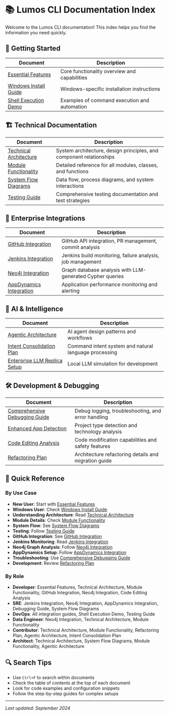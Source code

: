# 📚 Lumos CLI Documentation Index

Welcome to the Lumos CLI documentation! This index helps you find the information you need quickly.

## 🚀 Getting Started

| Document | Description |
|----------|-------------|
| [Essential Features](ESSENTIAL_FEATURES.md) | Core functionality overview and capabilities |
| [Windows Install Guide](WINDOWS_INSTALL_GUIDE.md) | Windows-specific installation instructions |
| [Shell Execution Demo](SHELL_EXECUTION_DEMO.md) | Examples of command execution and automation |

## 🏗️ Technical Documentation

| Document | Description |
|----------|-------------|
| [Technical Architecture](TECHNICAL_ARCHITECTURE.md) | System architecture, design principles, and component relationships |
| [Module Functionality](MODULE_FUNCTIONALITY.md) | Detailed reference for all modules, classes, and functions |
| [System Flow Diagrams](SYSTEM_FLOW_DIAGRAMS.md) | Data flow, process diagrams, and system interactions |
| [Testing Guide](TESTING_GUIDE.md) | Comprehensive testing documentation and test strategies |

## 🔧 Enterprise Integrations

| Document | Description |
|----------|-------------|
| [GitHub Integration](GITHUB_INTEGRATION.md) | GitHub API integration, PR management, commit analysis |
| [Jenkins Integration](JENKINS_INTEGRATION.md) | Jenkins build monitoring, failure analysis, job management |
| [Neo4j Integration](NEO4J_INTEGRATION.md) | Graph database analysis with LLM-generated Cypher queries |
| [AppDynamics Integration](APPDYNAMICS_TEST_README.md) | Application performance monitoring and alerting |

## 🧠 AI & Intelligence

| Document | Description |
|----------|-------------|
| [Agentic Architecture](AGENTIC_ARCHITECTURE.md) | AI agent design patterns and workflows |
| [Intent Consolidation Plan](INTENT_CONSOLIDATION_PLAN.md) | Command intent system and natural language processing |
| [Enterprise LLM Replica Setup](ENTERPRISE_LLM_REPLICA_SETUP.md) | Local LLM simulation for development |

## 🛠️ Development & Debugging

| Document | Description |
|----------|-------------|
| [Comprehensive Debugging Guide](COMPREHENSIVE_DEBUGGING_GUIDE.md) | Debug logging, troubleshooting, and error handling |
| [Enhanced App Detection](ENHANCED_APP_DETECTION.md) | Project type detection and technology analysis |
| [Code Editing Analysis](CODE_EDITING_ANALYSIS.md) | Code modification capabilities and safety features |
| [Refactoring Plan](REFACTORING_PLAN.md) | Architecture refactoring details and migration guide |

## 📖 Quick Reference

### By Use Case
- **New User**: Start with [Essential Features](ESSENTIAL_FEATURES.md)
- **Windows User**: Check [Windows Install Guide](WINDOWS_INSTALL_GUIDE.md)
- **Understanding Architecture**: Read [Technical Architecture](TECHNICAL_ARCHITECTURE.md)
- **Module Details**: Check [Module Functionality](MODULE_FUNCTIONALITY.md)
- **System Flow**: See [System Flow Diagrams](SYSTEM_FLOW_DIAGRAMS.md)
- **Testing**: Follow [Testing Guide](TESTING_GUIDE.md)
- **GitHub Integration**: See [GitHub Integration](GITHUB_INTEGRATION.md)
- **Jenkins Monitoring**: Read [Jenkins Integration](JENKINS_INTEGRATION.md)
- **Neo4j Graph Analysis**: Follow [Neo4j Integration](NEO4J_INTEGRATION.md)
- **AppDynamics Setup**: Follow [AppDynamics Integration](APPDYNAMICS_TEST_README.md)
- **Troubleshooting**: Use [Comprehensive Debugging Guide](COMPREHENSIVE_DEBUGGING_GUIDE.md)
- **Development**: Review [Refactoring Plan](REFACTORING_PLAN.md)

### By Role
- **Developer**: Essential Features, Technical Architecture, Module Functionality, GitHub Integration, Neo4j Integration, Code Editing Analysis
- **SRE**: Jenkins Integration, Neo4j Integration, AppDynamics Integration, Debugging Guide, System Flow Diagrams
- **DevOps**: All integration guides, Shell Execution Demo, Testing Guide
- **Data Engineer**: Neo4j Integration, Technical Architecture, Module Functionality
- **Contributor**: Technical Architecture, Module Functionality, Refactoring Plan, Agentic Architecture, Intent Consolidation Plan
- **Architect**: Technical Architecture, System Flow Diagrams, Module Functionality, Agentic Architecture

## 🔍 Search Tips

- Use `Ctrl+F` to search within documents
- Check the table of contents at the top of each document
- Look for code examples and configuration snippets
- Follow the step-by-step guides for complex setups

---

*Last updated: September 2024*
